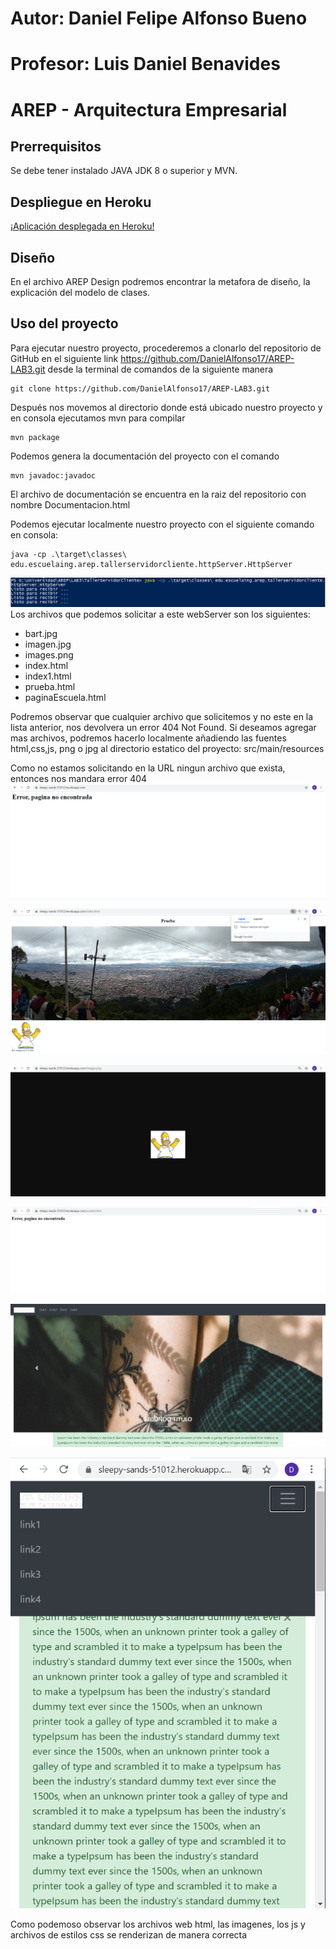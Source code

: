 # Autor: Daniel Felipe Alfonso Bueno

# Profesor: Luis Daniel Benavides
# AREP - Arquitectura Empresarial
## Prerrequisitos
Se debe tener instalado JAVA JDK 8 o superior y MVN.

## Despliegue en Heroku
[¡Aplicación desplegada en Heroku!](https://sleepy-sands-51012.herokuapp.com/)

## Diseño
En el archivo AREP Design podremos encontrar la metafora de diseño, la explicación del modelo de clases. 

## Uso del proyecto
Para ejecutar nuestro proyecto, procederemos a clonarlo del repositorio de GitHub en el siguiente link https://github.com/DanielAlfonso17/AREP-LAB3.git desde la terminal de comandos de la siguiente manera
~~~
git clone https://github.com/DanielAlfonso17/AREP-LAB3.git
~~~

Después nos movemos al directorio donde está ubicado nuestro proyecto y en consola ejecutamos mvn para compilar

~~~
mvn package
~~~

Podemos genera la documentación del proyecto con el comando
~~~
mvn javadoc:javadoc
~~~
El archivo de documentación se encuentra en la raiz del repositorio con nombre Documentacion.html

Podemos ejecutar localmente nuestro proyecto con el siguiente comando en consola: 
~~~
java -cp .\target\classes\ edu.escuelaing.arep.tallerservidorcliente.httpServer.HttpServer
~~~
![img](./Pantallazos/0.PNG)
Los archivos que podemos solicitar a este webServer son los siguientes:
- bart.jpg
- imagen.jpg
- images.png
- index.html
- index1.html
- prueba.html
- paginaEscuela.html

Podremos observar que cualquier archivo que solicitemos y no este en la lista anterior, nos devolvera un error 404 Not Found. Si deseamos agregar mas archivos, podremos hacerlo 
localmente añadiendo las fuentes html,css,js, png o jpg al directorio estatico del proyecto: src/main/resources

Como no estamos solicitando en la URL ningun archivo que exista, entonces nos mandara error 404 
![img](./Pantallazos/1.PNG)

![img](./Pantallazos/2.PNG)

![img](./Pantallazos/3.PNG)

![img](./Pantallazos/4.PNG)

![img](./Pantallazos/5.PNG)

![img](./Pantallazos/6.PNG)

Como podemoso observar los archivos web html, las imagenes, los js y archivos de estilos css se renderizan de manera correcta 
